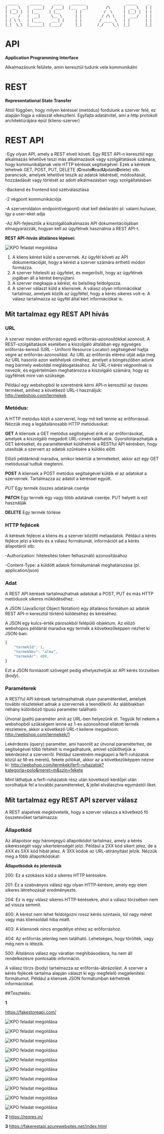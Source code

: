 ```
 _____     ______     ____    _______                  _____     _
|  __ \   |  ____|   / ___|  |__   __|        /\      |  __ \   | |
| |__) |  | |__     | |__       | |          /  \     | |__) |  | |
|  _  /   |  __|     \__ \      | |         / /\ \    |  ___/   | |
| | \ \   | |____    ___| |     | |        / ____ \   | |       | |
|_|  \_\  |______|  |____/      |_|       /_/    \_\  |_|       |_|
```

# API

**Application Programming Interface**

Alkalmazásunk felülete, amin keresztül tudunk vele kommunikálni

# REST 
**Representational State Transfer**

Attól függően, hogy milyen kéréssel (metódus) fordulunk a szerver felé, ez alapján fogja a válaszát elkészíteni. Egyfajta adatátvitel, ami a http protokoll architektúrájára épül (kliens-szerver)

# REST API
-Egy olyan API, amely a REST elveit követi. Egy REST API-n keresztül egy alkalmazás lehetővé teszi más alkalmazások vagy szolgáltatások számára, hogy kommunikáljanak vele HTTP kérések segítségével. Ezek a kérések lehetnek GET, POST, PUT, DELETE (**C**reate**R**ead**U**pdate**D**elete) stb. parancsok, amelyek lehetővé teszik az adatok lekérését, módosítását, hozzáadását vagy törlését az adott alkalmazásban vagy szolgáltatásban 

-Backend és frontend kód szétválasztása

-2 végpont kommunikációja

-A szerveroldalon endpoint(végpont) okat kell deklarálni pl: valami.hu/user, így a user-eket adja

-Az API-fejlesztők a kiszolgálóalkalmazás API dokumentációjában elmagyarázzák, hogyan kell az ügyfélnek használnia a REST API-t.


**REST API-hívás általános lépései:**

![KPO feladat megoldása](PICTURES/rest-json.png)


1.	A kliens kérést küld a szervernek. Az ügyfél követi az API dokumentációját, hogy a kérést a szerver számára érthető módon formázza.
2.	A szerver hitelesíti az ügyfelet, és megerősíti, hogy az ügyfélnek jogában áll a kérést benyújtani.
3.	A szerver megkapja a kérést, és belsőleg feldolgozza.
4.	A szerver választ küld a kliensnek. A válasz olyan információkat tartalmaz, amelyek közlik az ügyféllel, hogy a kérés sikeres volt-e. A válasz tartalmazza az ügyfél által kért információkat is.


## Mit tartalmaz egy REST API hívás
### URL
A szerver minden erőforrást egyedi erőforrás-azonosítókkal azonosít. 
A REST-szolgáltatások esetében a kiszolgáló általában egy egységes erőforrás-kereső (URL - Uniform Resource Locator) segítségével hajtja végre az erőforrás-azonosítást. 
Az URL az erőforrás elérési útját adja meg. Az URL hasonló azon webhelyek címéhez, amelyet a böngészőben adunk meg bármely weboldal meglátogatásához. 
Az URL-t kérés végpontnak is nevezik, és egyértelműen meghatározza a kiszolgáló számára, hogy az ügyfélnek mire van szüksége.

Például egy webshopból le szeretnénk kérni API-n keresztül az összes terméket, amihez a következő URL-t használjuk: http://webshop.com/termekek

### Metódus:
A HTTP metódus közli a szerverrel, hogy mit kell tennie az erőforrással. 
Nézzük meg a legáltalánosabb HTTP metódusokat:

**GET**
A kliensek a GET metódus segítségével érik el az erőforrásokat, amelyek a kiszolgáló megadott URL-címén találhatók. Gyorsítótárazhatják a GET kéréseket, és paramétereket küldhetnek a RESTful API kérésben, hogy utasítsák a szervert az adatok szűrésére a küldés előtt.

Előző példánknál maradva, amikor lekértük a termékeket, akkor azt egy GET metódussal tudtuk megtenni.

**POST**
A kliensek a POST metódus segítségével küldik el az adatokat a szervernek. Tartalmazza az adatot a kéréssel együtt.

*PUT*
Egy termék összes adatának cseréje

**PATCH**
Egy termék egy vagy több adatának cseréje. PUT helyett is ezt használják

**DELETE**
Egy termék törlése


### HTTP fejlécek
A kérések fejlécei a kliens és a szerver közötti metaadatok. Például a kérés fejléce jelzi a kérés és a válasz formátumát, információt ad a kérés állapotáról stb:

-Authorization: hitelesítési token felhasználó azonosításához

-Content-Type: a küldött adatok formátumának meghatározása (pl. application/json)


### Adat
A REST API kérések tartalmazhatnak adatokat a POST, PUT és más HTTP metódusok sikeres működéséhez.

A JSON (JavaScript Object Notation) egy általános formátum az adatok REST API-n keresztül történő küldéséhez és kéréséhez.

A JSON egy kulcs-érték párosokból felépülő objektum. Az előző webshopos példánál maradva egy termék a következőképpen nézhet ki JSON-ban:

```js
{
    "termekId": 1,
    "termekNev": "alma",
    "termekAr": 400, 
}
```

Ezt a JSON formázott szöveget pedig elhelyezhetjük az API kérés törzsében (*body*).


### Paraméterek
A RESTful API kérések tartalmazhatnak olyan paramétereket, amelyek további részleteket adnak a szervernek a teendőkről. Az alábbiakban néhány különböző típusú paraméter található:

Útvonal (path) paraméter amit az URL-ben helyezünk el. Tegyük fel nekem a webshopból szükségem lenne az 1-es azonosítóval ellátott termék részleteire, akkor a következő URL-t kellene megadnom: http://webshop.com/termekek/1

Lekérdezés (query) paraméter, ami hasonlít az útvonal paraméterhez, de segítségével több feltételt is megadhatunk, amivel szűkíthetjük a lekérdezést a szerverről. Például szeretném megkapni a férfi ruházatok közül az M-es méretű, fekete pólókat, akkor az a következőképpen nézne ki: http://webshop.com/termkek/ferfi-ruhazatok?kategoria=polo&meret=m&szin=fekete

Mint láthatjuk a ferfi-ruházatok rész után következő kérdőjel után sorolhatjuk fel a további paramétereket, & jellel elválasztva egymástól őket.

## Mit tartalmaz egy REST API szerver válasz
A REST alapelvek megkövetelik, hogy a szerver válasza a következő fő összetevőket tartalmazza:

### Állapotkód
Az állapotsor egy háromjegyű állapotkódot tartalmaz, amely a kérés sikerességét vagy sikertelenségét jelzi. Például a 2XX kód sikert jelez, de a 4XX és 5XX kód hibát jelez. A 3XX kódok az URL-átirányítást jelzik. Nézzük meg a főbb állapotkódokat:
 

**Állapotkódok és jelentésük**

200: Ez a szokásos kód a sikeres HTTP kérésekre.

201: Ez a szabványos válasz egy olyan HTTP-kérésre, amely egy elem sikeres létrehozását eredményezte.

204: Ez is egy válasz sikeres HTTP-kérésekre, ahol a válasz törzsében nem ad vissza semmit.

400: A kérést nem lehet feldolgozni rossz kérés szintaxis, túl nagy méret vagy más kliensoldali hiba miatt.

403: A kliensnek nincs engedélye ehhez az erőforráshoz.

404: Az erőforrás jelenleg nem található. Lehetséges, hogy törölték, vagy még nem is létezik.

500: Általános válasz egy váratlan meghibásodásra, ha nem áll rendelkezésre pontosabb információ.

A válasz törzs (body) tartalmazza az erőforrás-ábrázolást. A szerver a kérés fejlécek tartalma alapján választ ki egy megfelelő megjelenítési formátumot. Például a kliensek JSON formátumban kérhetnek információkat.


##Tesztelés:

**1**

https://fakestoreapi.com/

![KPO feladat megoldása](PICTURES/GET_products.PNG)

![KPO feladat megoldása](PICTURES/GET_products_2.PNG)

![KPO feladat megoldása](PICTURES/GET_products_carts.PNG)

![KPO feladat megoldása](PICTURES/GET_products_categories.PNG)

![KPO feladat megoldása](PICTURES/GET_products_category_electronics.PNG)

![KPO feladat megoldása](PICTURES/GET_products_limit_5.PNG)

![KPO feladat megoldása](PICTURES/POST_products.PNG)

![KPO feladat megoldása](PICTURES/PATC_products_2.PNG)

![KPO feladat megoldása](PICTURES/PUT_products_2.PNG)

![KPO feladat megoldása](PICTURES/DELETE_products_1.PNG)

**2**
https://reqres.in/

**3**
https://fakerestapi.azurewebsites.net/index.html
 

